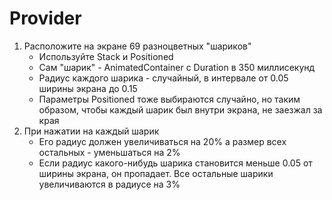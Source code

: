 # Provider
1. Расположите на экране 69 разноцветных "шариков"
    * Используйте Stack и Positioned
    * Сам "шарик" - AnimatedContainer c Duration в 350 миллисекунд
    * Радиус каждого шарика - случайный, в интервале от 0.05 ширины экрана до 0.15
    * Параметры Positioned тоже выбираются случайно, но таким образом, чтобы каждый шарик был внутри экрана, не заезжал за края
2. При нажатии на каждый шарик
    * Его радиус должен увеличиваться на 20% а размер всех остальных - уменьшаться на 2%
    * Если радиус какого-нибудь шарика становится меньше 0.05 от ширины экрана, он пропадает. 
      Все остальные шарики увеличиваются в радиусе на 3%
   